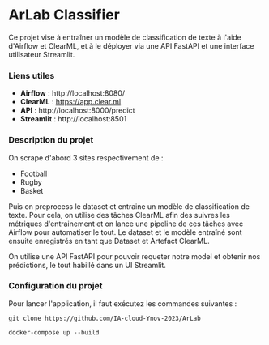 # ArLab Classifier
Ce projet vise à entraîner un modèle de classification de texte à l'aide d'Airflow et ClearML, et à le déployer via une API FastAPI et une interface utilisateur Streamlit.

### Liens utiles
- **Airflow** : http://localhost:8080/
- **ClearML** : https://app.clear.ml
- **API** : http://localhost:8000/predict
- **Streamlit** : http://localhost:8501

### Description du projet
On scrape d'abord 3 sites respectivement de :
- Football
- Rugby
- Basket

Puis on preprocess le dataset et entraine un modèle de classification de texte.
Pour cela, on utilise des tâches ClearML afin des suivres les métriques d'entrainement et on lance une pipeline de ces tâches avec Airflow pour automatiser le tout.
Le dataset et le modèle entraîné sont ensuite enregistrés en tant que Dataset et Artefact ClearML.

On utilise une API FastAPI pour pouvoir requeter notre model et obtenir nos prédictions, le tout habillé dans un UI Streamlit.

### Configuration du projet
Pour lancer l'application, il faut exécutez les commandes suivantes :

`git clone https://github.com/IA-cloud-Ynov-2023/ArLab`

`docker-compose up --build`